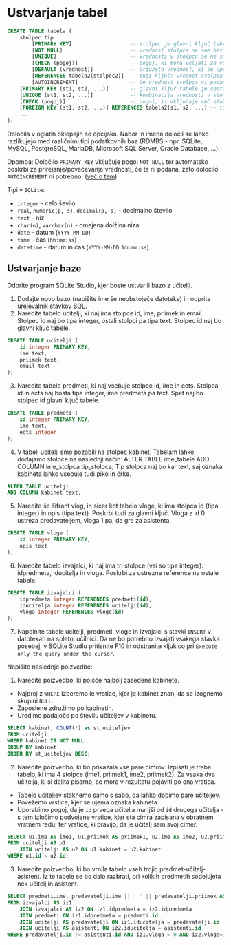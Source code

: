 # Ustvarjanje tabel

```sql
CREATE TABLE tabela (
    stolpec tip 
        [PRIMARY KEY]                   -- stolpec je glavni ključ tabele
        [NOT NULL]                      -- vrednost stolpca ne sme biti NULL
        [UNIQUE]                        -- vrednosti v stolpcu se ne smejo ponavljati
        [CHECK (pogoj)]                 -- pogoj, ki mora veljati za vse vrednosti v stopcu
        [DEFAULT (vrednost)]            -- privzeta vrednost, ki se uporabi, če vrednosti ne podamo ob vstavljanju
        [REFERENCES tabela2(stolpec2)]  -- tuji ključ: vredost stolpca povezuje tabelo s tabelo tabela2 preko stolpca stolpec2
        [AUTOINCREMENT]                 -- če vrednost stolpca ni podana, se avtomatsko uporabi za eno večja vrednost od prej največje
    [PRIMARY KEY (st1, st2, ...)]       -- glavni ključ tabele je sestavljen iz več stolpcev
    [UNIQUE (st1, st2, ...)]            -- kombinacija vrednosti v stolpcih se ne sme ponavljati
    [CHECK (pogoj)]                     -- pogoj, ki vključuje več stolpcev
    [FOREIGN KEY (st1, st2, ...)] REFERENCES tabela2(s1, s2, ...) -- tuji ključ je sestavljen iz več stolpcev
    ...
);
```
Določila v oglatih oklepajih so opcijska. Nabor in imena določil se lahko razlikujejo med različnimi tipi podatkovnih baz (RDMBS - npr. SQLite, MySQL, PostgreSQL, MariaDB, Microsoft SQL Server, Oracle Database, ...).

Opomba: Določilo `PRIMARY KEY` vključuje pogoj `NOT NULL` ter avtomatsko poskrbi za prirejanje/povečevanje vrednosti, če ta ni podana, zato določilo `AUTOINCREMENT` ni potrebno. ([več o tem](https://www.sqlitetutorial.net/sqlite-primary-key/))

Tipi v `SQLite`:
* `integer` - celo ševilo
* `real`, `numeric(p, s)`, `decimal(p, s)` - decimalno število
* `text` - niz
* `char(n)`, `varchar(n)` - omejena dolžina niza
* `date` - datum (`YYYY-MM-DD`)
* `time` - čas (`hh:mm:ss`)
* `datetime` - datum in čas (`YYYY-MM-DD hh:mm:ss`)

## Ustvarjanje baze 

Odprite program SQLite Studio, kjer boste ustvarili bazo z učitelji.

1. Dodajte novo bazo (napišite ime še neobstoječe datoteke) in odprite urejevalnik stavkov SQL.
2. Naredite tabelo ucitelji, ki naj ima stolpce id, ime, priimek in email. Stolpec id naj bo tipa integer, ostali stolpci pa tipa text. Stolpec id naj bo glavni ključ tabele.

```sql
CREATE TABLE ucitelji (
    id integer PRIMARY KEY,
    ime text,
    priimek text,
    email text
);
```

3. Naredite tabelo predmeti, ki naj vsebuje stolpce id, ime in ects. Stolpca id in ects naj bosta tipa integer, ime predmeta pa text. Spet naj bo stolpec id glavni ključ tabele.

```sql
CREATE TABLE predmeti (
    id integer PRIMARY KEY,
    ime text,
    ects integer
);
```

4. V tabeli ucitelji smo pozabili na stolpec kabinet. Tabelam lahko dodajamo stolpce na naslednji način: ALTER TABLE ime_tabele ADD COLUMN ime_stolpca tip_stolpca; Tip stolpca naj bo kar text, saj oznaka kabineta lahko vsebuje tudi piko in črke.

```sql
ALTER TABLE ucitelji
ADD COLUMN kabinet text;
```

5. Naredite še šifrant vlog, in sicer kot tabelo vloge, ki ima stolpca id (tipa integer) in opis (tipa text). Poskrbi tudi za glavni ključ. Vloga z id 0 ustreza predavateljem, vloga 1 pa, da gre za asistenta.

```sql
CREATE TABLE vloge (
    id integer PRIMARY KEY,
    opis text
);
```

6. Naredite tabelo izvajalci, ki naj ima tri stolpce (vsi so tipa integer): idpredmeta, iducitelja in vloga. Poskrbi za ustrezne reference na ostale tabele.

```sql
CREATE TABLE izvajalci (
    idpredmeta integer REFERENCES predmeti(id),
    iducitelja integer REFERENCES ucitelji(id),
    vloga integer REFERENCES vloge(id)
);
```


7. Napolnite tabele ucitelji, predmeti, vloge in izvajalci s stavki `INSERT` v datotekah na spletni učilnici. Da ne bo potrebno izvajati vsakega stavka posebej, v SQLite Studiu pritisnite F10 in odstranite kljukico pri `Execute only the query under the cursor`.

Napišite naslednje poizvedbe:

1. Naredite poizvedbo, ki poišče najbolj zasedene kabinete.

* Najprej z `WHERE` izberemo le vrstice, kjer je kabinet znan, da se izognemo skupini `NULL`.
* Zaposlene združimo po kabinetih. 
* Uredimo padajoče po številu učiteljev v kabinetu.

```sql
SELECT kabinet, COUNT(*) as st_uciteljev
FROM ucitelji
WHERE kabinet IS NOT NULL
GROUP BY kabinet
ORDER BY st_uciteljev DESC;
```

2. Naredite poizvedbo, ki bo prikazala vse pare cimrov. Izpisati je treba tabelo, ki ima 4 stolpce (ime1, priimek1, ime2, priimek2). Za vsaka dva učitelja, ki si delita pisarno, se mora v rezultatu pojaviti po ena vrstica.

* Tabelo učiteljev staknemo samo s sabo, da lahko dobimo pare učiteljev.
* Povežemo vrstice, kjer se ujema oznaka kabineta
* Uporabimo pogoj, da je `id` prvega učitelja manjši od `id` drugega učitelja - s tem izločimo podvojene vrstice, kjer sta cimra zapisana v obratnem vrstnem redu, ter vrstice, ki pravijo, da je učitelj sam svoj cimer. 

```sql
SELECT u1.ime AS ime1, u1.priimek AS priimek1, u2.ime AS ime2, u2.priimek AS priimek2
FROM ucitelji AS u1
    JOIN ucitelji AS u2 ON u1.kabinet = u2.kabinet
WHERE u1.id < u2.id;
```

3. Naredite poizvedbo, ki bo vrnila tabelo vseh trojic predmet-učitelj-asistent. Iz te tabele se bo dalo razbrati, pri kolikih predmetih sodelujeta nek učitelj in asistent.

```sql
SELECT predmeti.ime, predavatelji.ime || ' ' || predavatelji.priimek AS predavatelj, asistenti.ime || ' ' || asistenti.priimek AS asistent
FROM izvajalci AS iz1
    JOIN izvajalci AS iz2 ON iz1.idpredmeta = iz2.idpredmeta
    JOIN predmeti ON iz1.idpredmeta = predmeti.id
    JOIN ucitelji AS predavatelji ON iz1.iducitelja = predavatelji.id
    JOIN ucitelji AS asistenti ON iz2.iducitelja = asistenti.id
WHERE predavatelji.id != asistenti.id AND iz1.vloga = 0 AND iz2.vloga=1;
```